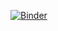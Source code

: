 [![Binder](https://mybinder.org/badge_logo.svg)](https://mybinder.org/v2/gh/emilroz/i8zdwzBTm4z4XaCE/master)

